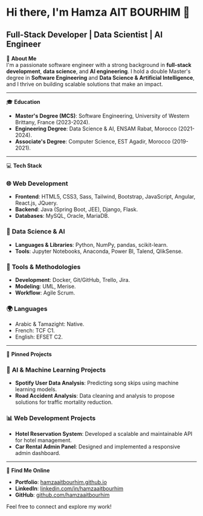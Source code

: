 # Hi there, I'm Hamza AIT BOURHIM 👋  
## Full-Stack Developer | Data Scientist | AI Engineer  

🌟 **About Me**  
I'm a passionate software engineer with a strong background in **full-stack development**, **data science**, and **AI engineering**. I hold a double Master's degree in **Software Engineering** and **Data Science & Artificial Intelligence**, and I thrive on building scalable solutions that make an impact.  

---

🎓 **Education**  
- **Master's Degree (MCS)**: Software Engineering, University of Western Brittany, France (2023-2024).  
- **Engineering Degree**: Data Science & AI, ENSAM Rabat, Morocco (2021-2024).  
- **Associate's Degree**: Computer Science, EST Agadir, Morocco (2019-2021).  

---

💻 **Tech Stack**  

### 🌐 **Web Development**  
- **Frontend**: HTML5, CSS3, Sass, Tailwind, Bootstrap, JavaScript, Angular, React.js, JQuery.  
- **Backend**: Java (Spring Boot, JEE), Django, Flask.  
- **Databases**: MySQL, Oracle, MariaDB.  

### 🤖 **Data Science & AI**  
- **Languages & Libraries**: Python, NumPy, pandas, scikit-learn.  
- **Tools**: Jupyter Notebooks, Anaconda, Power BI, Talend, QlikSense.  

### 🔧 **Tools & Methodologies**  
- **Development**: Docker, Git/GitHub, Trello, Jira.  
- **Modeling**: UML, Merise.  
- **Workflow**: Agile Scrum.  

### 🌍 **Languages**  
- Arabic & Tamazight: Native.  
- French: TCF C1.  
- English: EFSET C2.  

---

📌 **Pinned Projects**  

### 🤖 **AI & Machine Learning Projects**  
- **Spotify User Data Analysis**: Predicting song skips using machine learning models.  
- **Road Accident Analysis**: Data cleaning and analysis to propose solutions for traffic mortality reduction.  

### 📊 **Web Development Projects**  
- **Hotel Reservation System**: Developed a scalable and maintainable API for hotel management.  
- **Car Rental Admin Panel**: Designed and implemented a responsive admin dashboard.  

---

🔗 **Find Me Online**  
- **Portfolio**: [hamzaaitbourhim.github.io](https://hamzaaitbourhim.github.io)  
- **LinkedIn**: [linkedin.com/in/hamzaaitbourhim](https://linkedin.com/in/hamzaaitbourhim)  
- **GitHub**: [github.com/hamzaaitbourhim](https://github.com/hamzaaitbourhim)  

Feel free to connect and explore my work!
